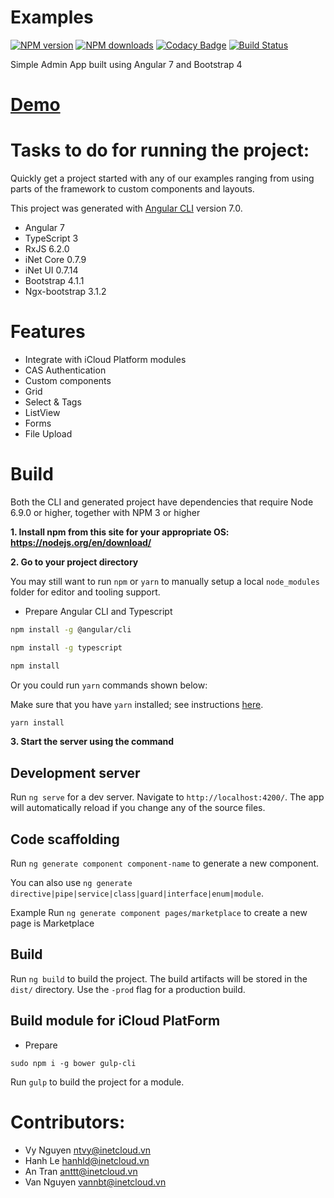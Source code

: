 
Examples
===
[![NPM version][npm-version-image]][npm-url] [![NPM downloads][npm-downloads-image]][downloads-url]
[![Codacy Badge](https://api.codacy.com/project/badge/Grade/78c6575f8c2142a1b5552855a64c1696)](https://app.codacy.com/app/nguyenthanhvy105/examples?utm_source=github.com&utm_medium=referral&utm_content=nguyenthanhvy105/examples&utm_campaign=Badge_Grade_Settings)
[![Build Status](https://travis-ci.org/nguyenthanhvy105/examples.svg?branch=master)](https://travis-ci.org/nguyenthanhvy105/examples)

Simple Admin App built using Angular 7 and Bootstrap 4

[Demo](https://nguyenthanhvy105.github.io/examples)
===
Tasks to do for running the project:
===
Quickly get a project started with any of our examples ranging from using parts of the framework to custom components and layouts.

This project was generated with [Angular CLI](https://github.com/angular/angular-cli) version 7.0.

- Angular 7
- TypeScript 3
- RxJS 6.2.0
- iNet Core 0.7.9
- iNet UI 0.7.14
- Bootstrap 4.1.1 
- Ngx-bootstrap 3.1.2

Features
===
- Integrate with iCloud Platform modules
- CAS Authentication
- Custom components
- Grid
- Select & Tags
- ListView
- Forms
- File Upload

Build
===

Both the CLI and generated project have dependencies that require Node 6.9.0 or higher, together with NPM 3 or higher

**1.	Install npm from this site for your appropriate OS:  https://nodejs.org/en/download/**

**2.	Go to your project directory**

You may still want to run `npm` or `yarn` to manually
setup a local `node_modules` folder for editor and tooling support.

- Prepare Angular CLI and Typescript
```bash
npm install -g @angular/cli

npm install -g typescript
```
```bash
npm install
```
Or you could run `yarn` commands shown below:

Make sure that you have `yarn` installed; see instructions [here](https://yarnpkg.com/lang/en/docs/install/).
```bash
yarn install
```


**3.	Start the server using the command**

## Development server

Run `ng serve` for a dev server. Navigate to `http://localhost:4200/`. The app will automatically reload if you change any of the source files.

## Code scaffolding

Run `ng generate component component-name` to generate a new component.

You can also use `ng generate directive|pipe|service|class|guard|interface|enum|module`.

Example Run `ng generate component pages/marketplace` to create a new page is Marketplace

## Build

Run `ng build` to build the project. The build artifacts will be stored in the `dist/` directory. Use the `-prod` flag for a production build.

## Build module for iCloud PlatForm

- Prepare  
```
sudo npm i -g bower gulp-cli
```
Run `gulp` to build the project for a module.

Contributors:
===
- Vy Nguyen <ntvy@inetcloud.vn>
- Hanh Le <hanhld@inetcloud.vn>
- An Tran <anttt@inetcloud.vn>
- Van Nguyen <vannbt@inetcloud.vn>

[npm-url]: https://npmjs.org/package/inet-ui
[npm-version-image]: http://img.shields.io/npm/v/inet-ui.svg?style=flat
[npm-downloads-image]: http://img.shields.io/npm/dm/inet-ui.svg?style=flat
[downloads-url]: https://npmcharts.com/compare/inet-ui?minimal=true
